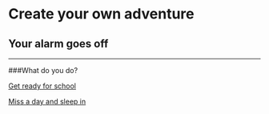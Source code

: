 # Create your own adventure  
## Your alarm goes off  
---  
###What do you do?  

[Get ready for school](school.md)  

[Miss a day and sleep in](miss.md)